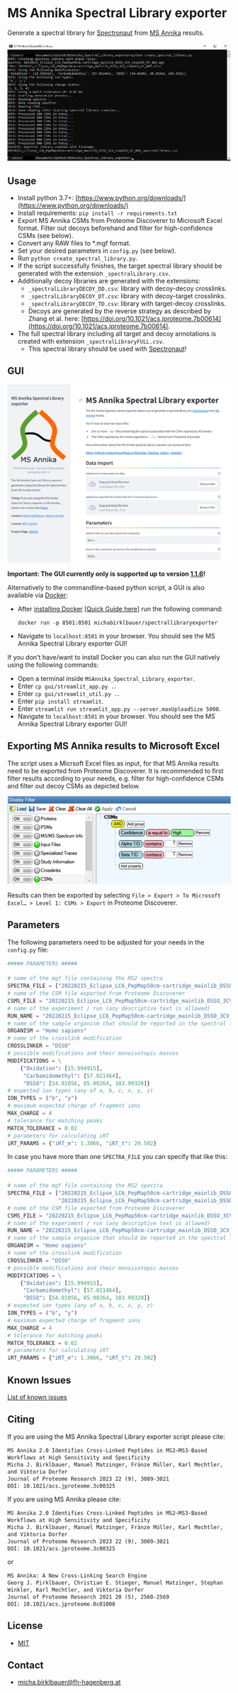 # MS Annika Spectral Library exporter

Generate a spectral library for [Spectronaut](https://biognosys.com/software/spectronaut/) from [MS Annika](https://github.com/hgb-bin-proteomics/MSAnnika) results.

![Screenshot](screenshot.png)

## Usage

- Install python 3.7+: [https://www.python.org/downloads/](https://www.python.org/downloads/)
- Install requirements: `pip install -r requirements.txt`
- Export MS Annika CSMs from Proteome Discoverer to Microsoft Excel format. Filter out decoys beforehand and filter for high-confidence CSMs (see below).
- Convert any RAW files to *.mgf format.
- Set your desired parameters in `config.py` (see below).
- Run `python create_spectral_library.py`.
- If the script successfully finishes, the target spectral library should be generated with the extension `_spectralLibrary.csv`.
- Additionally decoy libraries are generated with the extensions:
  - `_spectralLibraryDECOY_DD.csv`: library with decoy-decoy crosslinks.
  - `_spectralLibraryDECOY_DT.csv`: library with decoy-target crosslinks.
  - `_spectralLibraryDECOY_TD.csv`: library with target-decoy crosslinks.
  - Decoys are generated by the reverse strategy as described by Zhang et al. here: [https://doi.org/10.1021/acs.jproteome.7b00614](https://doi.org/10.1021/acs.jproteome.7b00614).
- The full spectral library including all target and decoy annotations is created with extension `_spectralLibraryFULL.csv`.
  - This spectral library should be used with [Spectronaut](https://biognosys.com/software/spectronaut/)!

## GUI

![Screenshot](gui/screenshot.png)

**Important: The GUI currently only is supported up to version [1.1.6](https://github.com/hgb-bin-proteomics/MSAnnika_Spectral_Library_exporter/releases/tag/v1.1.6)!**

Alternatively to the commandline-based python script, a GUI is also available via [Docker](https://www.docker.com/):
- After [installing Docker](https://docs.docker.com/engine/install/) [[Quick Guide here](https://github.com/michabirklbauer/PIA/blob/master/DOCKER.md)] run the following command:
  ```
  docker run -p 8501:8501 michabirklbauer/spectrallibraryexporter
  ```
- Navigate to `localhost:8501` in your browser. You should see the MS Annika Spectral Library exporter GUI!

If you don't have/want to install Docker you can also run the GUI natively using the following commands:
- Open a terminal inside `MSAnnika_Spectral_Library_exporter`.
- Enter `cp gui/streamlit_app.py .`.
- Enter `cp gui/streamlit_util.py .`.
- Enter `pip install streamlit`.
- Enter `streamlit run streamlit_app.py --server.maxUploadSize 5000`.
- Navigate to `localhost:8501` in your browser. You should see the MS Annika Spectral Library exporter GUI!

## Exporting MS Annika results to Microsoft Excel

The script uses a Micrsoft Excel files as input, for that MS Annika results need to be exported from Proteome Discoverer. It is recommended to first filter results according to your needs, e.g. filter for high-confidence CSMs and filter out decoy CSMs as depicted below.

![PDFilter](filter.png)

Results can then be exported by selecting `File > Export > To Microsoft Excel… > Level 1: CSMs > Export` in Proteome Discoverer.

## Parameters

The following parameters need to be adjusted for your needs in the `config.py` file:

```python
##### PARAMETERS #####

# name of the mgf file containing the MS2 spectra
SPECTRA_FILE = ["20220215_Eclipse_LC6_PepMap50cm-cartridge_mainlib_DSSO_3CV_stepHCD_OT_001.mgf"]
# name of the CSM file exported from Proteome Discoverer
CSMS_FILE = "20220215_Eclipse_LC6_PepMap50cm-cartridge_mainlib_DSSO_3CV_stepHCD_OT_001.xlsx"
# name of the experiment / run (any descriptive text is allowed)
RUN_NAME = "20220215_Eclipse_LC6_PepMap50cm-cartridge_mainlib_DSSO_3CV_stepHCD_OT_001-(1)"
# name of the sample organism that should be reported in the spectral library
ORGANISM = "Homo sapiens"
# name of the crosslink modification
CROSSLINKER = "DSSO"
# possible modifications and their monoisotopic masses
MODIFICATIONS = \
    {"Oxidation": [15.994915],
     "Carbamidomethyl": [57.021464],
     "DSSO": [54.01056, 85.98264, 103.99320]}
# expected ion types (any of a, b, c, x, y, z)
ION_TYPES = ("b", "y")
# maximum expected charge of fragment ions
MAX_CHARGE = 4
# tolerance for matching peaks
MATCH_TOLERANCE = 0.02
# parameters for calculating iRT
iRT_PARAMS = {"iRT_m": 1.3066, "iRT_t": 29.502}
```

In case you have more than one `SPECTRA_FILE` you can specify that like this:

```python
##### PARAMETERS #####

# name of the mgf file containing the MS2 spectra
SPECTRA_FILE = ["20220215_Eclipse_LC6_PepMap50cm-cartridge_mainlib_DSSO_3CV_stepHCD_OT_001.mgf",
                "20220215_Eclipse_LC6_PepMap50cm-cartridge_mainlib_DSSO_3CV_stepHCD_OT_002.mgf"]
# name of the CSM file exported from Proteome Discoverer
CSMS_FILE = "20220215_Eclipse_LC6_PepMap50cm-cartridge_mainlib_DSSO_3CV_stepHCD_OT_001.xlsx"
# name of the experiment / run (any descriptive text is allowed)
RUN_NAME = "20220215_Eclipse_LC6_PepMap50cm-cartridge_mainlib_DSSO_3CV_stepHCD_OT_001-(1)"
# name of the sample organism that should be reported in the spectral library
ORGANISM = "Homo sapiens"
# name of the crosslink modification
CROSSLINKER = "DSSO"
# possible modifications and their monoisotopic masses
MODIFICATIONS = \
    {"Oxidation": [15.994915],
     "Carbamidomethyl": [57.021464],
     "DSSO": [54.01056, 85.98264, 103.99320]}
# expected ion types (any of a, b, c, x, y, z)
ION_TYPES = ("b", "y")
# maximum expected charge of fragment ions
MAX_CHARGE = 4
# tolerance for matching peaks
MATCH_TOLERANCE = 0.02
# parameters for calculating iRT
iRT_PARAMS = {"iRT_m": 1.3066, "iRT_t": 29.502}
```

## Known Issues

[List of known issues](https://github.com/hgb-bin-proteomics/MSAnnika_Spectral_Library_exporter/issues)

## Citing

If you are using the MS Annika Spectral Library exporter script please cite:
```
MS Annika 2.0 Identifies Cross-Linked Peptides in MS2–MS3-Based Workflows at High Sensitivity and Specificity
Micha J. Birklbauer, Manuel Matzinger, Fränze Müller, Karl Mechtler, and Viktoria Dorfer
Journal of Proteome Research 2023 22 (9), 3009-3021
DOI: 10.1021/acs.jproteome.3c00325
```

If you are using MS Annika please cite:
```
MS Annika 2.0 Identifies Cross-Linked Peptides in MS2–MS3-Based Workflows at High Sensitivity and Specificity
Micha J. Birklbauer, Manuel Matzinger, Fränze Müller, Karl Mechtler, and Viktoria Dorfer
Journal of Proteome Research 2023 22 (9), 3009-3021
DOI: 10.1021/acs.jproteome.3c00325
```
or
```
MS Annika: A New Cross-Linking Search Engine
Georg J. Pirklbauer, Christian E. Stieger, Manuel Matzinger, Stephan Winkler, Karl Mechtler, and Viktoria Dorfer
Journal of Proteome Research 2021 20 (5), 2560-2569
DOI: 10.1021/acs.jproteome.0c01000
```

## License

- [MIT](https://github.com/hgb-bin-proteomics/MSAnnika_Spectral_Library_exporter/blob/master/LICENSE)

## Contact

- [micha.birklbauer@fh-hagenberg.at](mailto:micha.birklbauer@fh-hagenberg.at)
